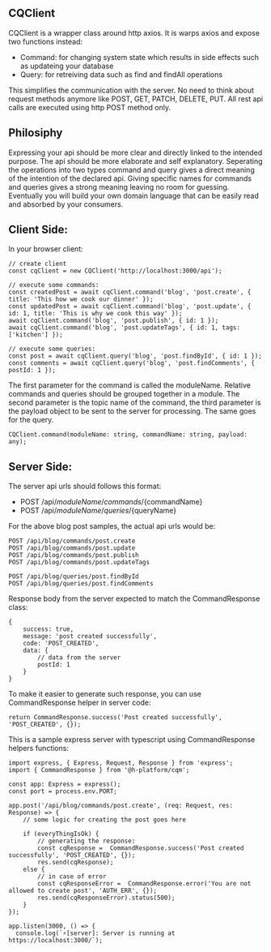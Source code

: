 ## CQClient

CQClient is a wrapper class around http axios. It is warps axios and expose two functions instead:

- Command: for changing system state which results in side effects such as updateing your database
- Query: for retreiving data such as find and findAll operations

This simplifies the communication with the server. No need to think about request methods anymore like POST, GET, PATCH, DELETE, PUT. All rest api calls are executed using http POST method only.

## Philosiphy
Expressing your api should be more clear and directly linked to the intended purpose. The api should be more elaborate and self explanatory. Seperating the operations into  two types command and query gives a direct meaning of the intention of the declared api. Giving specific names for commands and queries gives a strong meaning leaving no room for guessing. Eventually you will build your own domain language that can be easily read and absorbed by your consumers.

## Client Side:

In your browser client:
```
// create client
const cqClient = new CQClient('http://localhost:3000/api');

// execute some commands:
const createdPost = await cqClient.command('blog', 'post.create', { title: 'This how we cook our dinner' });
const updatedPost = await cqClient.command('blog', 'post.update', { id: 1, title: 'This is why we cook this way' });
await cqClient.command('blog', 'post.publish', { id: 1 });
await cqClient.command('blog', 'post.updateTags', { id: 1, tags: ['kitchen'] });

// execute some queries:
const post = await cqClient.query('blog', 'post.findById', { id: 1 });
const comments = await cqClient.query('blog', 'post.findComments', { postId: 1 });
```

The first parameter for the command is called the moduleName. Relative commands and queries should be grouped together in a module. The second parameter is the topic name of the command, the third parameter is the payload object to be sent to the server for processing. The same goes for the query.

```
CQClient.command(moduleName: string, commandName: string, payload: any);
```


## Server Side:
The server api urls should follows this format:

- POST /api/${moduleName}/commands/${commandName}
- POST /api/${moduleName}/queries/${queryName}

For the above blog post samples, the actual api urls would be:
```
POST /api/blog/commands/post.create
POST /api/blog/commands/post.update
POST /api/blog/commands/post.publish
POST /api/blog/commands/post.updateTags

POST /api/blog/queries/post.findById
POST /api/blog/queries/post.findComments
```


Response body from the server expected to match the CommandResponse class:
```
{
    success: true,
    message: 'post created successfully',
    code: 'POST_CREATED',
    data: {
        // data from the server
        postId: 1
    }
}
```

To make it easier to generate such response, you can use CommandResponse helper in server code:


```
return CommandResponse.success('Post created successfully', 'POST_CREATED', {});
```


This is a sample express server with typescript using CommandResponse helpers functions:

```
import express, { Express, Request, Response } from 'express';
import { CommandResponse } from '@h-platform/cqm';

const app: Express = express();
const port = process.env.PORT;

app.post('/api/blog/commands/post.create', (req: Request, res: Response) => {
    // some logic for creating the post goes here
    
    if (everyThingIsOk) {
        // generating the response:
        const cqResponse =  CommandResponse.success('Post created successfully', 'POST_CREATED', {});
        res.send(cqResponse);
    else {
        // in case of error
        const cqResponseError =  CommandResponse.error('You are not allowed to create post', 'AUTH_ERR', {});
        res.send(cqResponseError).status(500);
    }
});

app.listen(3000, () => {
  console.log(`⚡️[server]: Server is running at https://localhost:3000/`);

```
